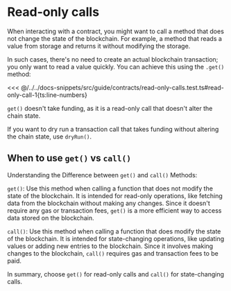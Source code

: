 # Read-only calls

When interacting with a contract, you might want to call a method that does not change the state of the blockchain. For example, a method that reads a value from storage and returns it without modifying the storage.

In such cases, there's no need to create an actual blockchain transaction; you only want to read a value quickly. You can achieve this using the `.get()` method:

<<< @/../../docs-snippets/src/guide/contracts/read-only-calls.test.ts#read-only-call-1{ts:line-numbers}

`get()` doesn't take funding, as it is a read-only call that doesn't alter the chain state.

<!-- TODO: review dryRun sentence. Consider creating a new doc page for it as it seems to be a different subject -->

If you want to dry run a transaction call that takes funding without altering the chain state, use `dryRun()`.

## When to use `get()` vs `call()`

Understanding the Difference between `get()` and `call()` Methods:

`get()`: Use this method when calling a function that does not modify the state of the blockchain. It is intended for read-only operations, like fetching data from the blockchain without making any changes. Since it doesn't require any gas or transaction fees, `get()` is a more efficient way to access data stored on the blockchain.

`call()`: Use this method when calling a function that does modify the state of the blockchain. It is intended for state-changing operations, like updating values or adding new entries to the blockchain. Since it involves making changes to the blockchain, `call()` requires gas and transaction fees to be paid.

In summary, choose `get()` for read-only calls and `call()` for state-changing calls.
